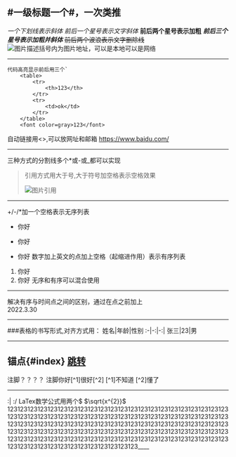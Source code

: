 #一级标题一个#，一次类推
--------
_一个下划线表示斜体_
*前后一个星号表示文字斜体*
**前后两个星号表示加粗**
***前后三个星号表示加粗并斜体***
~~前后两个波浪表示文字删除线~~
![图片描述括号内为图片地址，可以是本地可以是网络](/images/test.png)
*****
```
代码高亮显示前后用三个`
    <table>
        <tr>
            <th>123</th>
        </tr>
        <tr>
            <td>ok</td>
        </tr>
    </table>
    <font color=gray>123</font>
```
自动链接用<>,可以放网址和邮箱
<https://www.baidu.com/>
_____
三种方式的分割线多个*或-或_都可以实现
>引用方式用大于号,大于符号加空格表示空格效果
> 
>![图片引用]()
*****
+/-/*加一个空格表示无序列表
+ 你好
- 你好
* 你好
数字加上英文的点加上空格（起缩进作用）表示有序列表
1. 你好
2. 你好
无序和有序可以混合使用
_____
解决有序与时间点之间的区别，通过在点之前加上\
2022\.3\.30
____
###表格的书写形式,对齐方式用：
姓名|年龄|性别
:-|-:|-:|
张三|23|男
*****
锚点{#index}
[跳转](#index)
----
注脚？？？？
注脚你好[^1]很好[^2]
[^1]不知道
[^2]懂了
*****
:|
:/
LaTex数学公式用两个$
$\sqrt{x^{2}}$
123123123123123123123123123123123123123123123123123123123123123123123123123123123123123123123123123123123123123123123123123123123123123123123123123123123123123123123123123123123123123123123123123123123123123123123123123123123123123123123123123123123123123123123123123123123123123123123123123123123123123123123123123123123123123123123123123123123123123123123123123123123____
